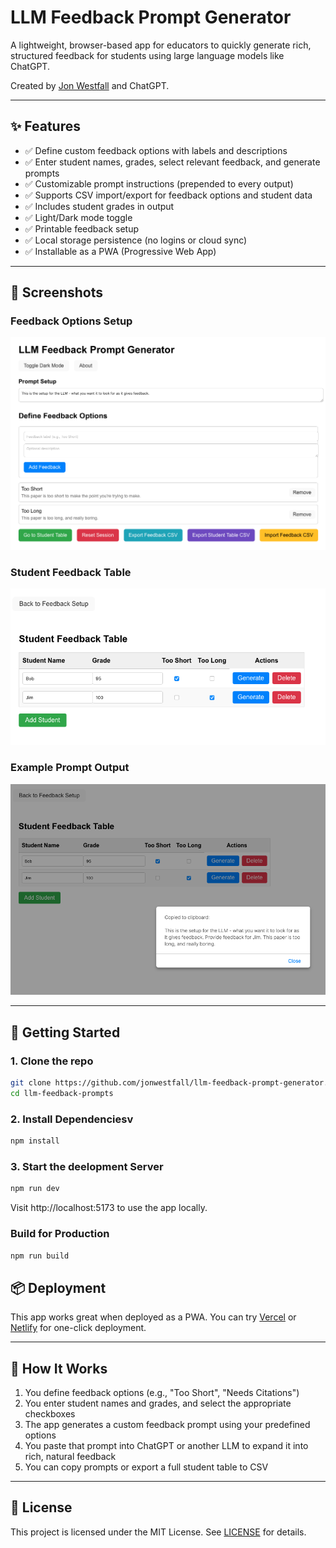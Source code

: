 # LLM Feedback Prompt Generator

A lightweight, browser-based app for educators to quickly generate rich, structured feedback for students using large language models like ChatGPT.

Created by [Jon Westfall](mailto:jon@jonwestfall.com) and ChatGPT.

---

## ✨ Features

- ✅ Define custom feedback options with labels and descriptions  
- ✅ Enter student names, grades, select relevant feedback, and generate prompts  
- ✅ Customizable prompt instructions (prepended to every output)  
- ✅ Supports CSV import/export for feedback options and student data  
- ✅ Includes student grades in output  
- ✅ Light/Dark mode toggle  
- ✅ Printable feedback setup  
- ✅ Local storage persistence (no logins or cloud sync)  
- ✅ Installable as a PWA (Progressive Web App)

---

## 📸 Screenshots

### Feedback Options Setup
![Feedback Options](./Options.png)

### Student Feedback Table
![Student Grid](./Students.png)

### Example Prompt Output
![Example Output](./Example.png)

---

## 🚀 Getting Started

### 1. Clone the repo

```bash
git clone https://github.com/jonwestfall/llm-feedback-prompt-generator.git
cd llm-feedback-prompts
```

### 2. Install Dependenciesv
```bash
npm install
```

### 3. Start the deelopment Server
```bash
npm run dev
```
Visit http://localhost:5173 to use the app locally.

### Build for Production
```bash
npm run build
```
## 📦 Deployment

This app works great when deployed as a PWA. You can try [Vercel](https://vercel.com/) or [Netlify](https://netlify.com/) for one-click deployment.

---

## 🧠 How It Works

1. You define feedback options (e.g., "Too Short", "Needs Citations")
2. You enter student names and grades, and select the appropriate checkboxes
3. The app generates a custom feedback prompt using your predefined options
4. You paste that prompt into ChatGPT or another LLM to expand it into rich, natural feedback
5. You can copy prompts or export a full student table to CSV

---

## 📄 License

This project is licensed under the MIT License. See [LICENSE](LICENSE) for details.
